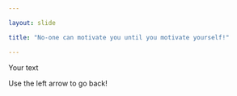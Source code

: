 ```yaml
---

layout: slide

title: "No-one can motivate you until you motivate yourself!"

---
```


Your text

Use the left arrow to go back!
